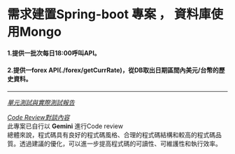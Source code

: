 <H1> 需求建置Spring-boot 專案 ， 資料庫使用Mongo </H1>
<H4> 1.提供一批次每日18:00呼叫API。 </H4>
<H4> 2.提供一forex API(./forex/getCurrRate)，從DB取出日期區間內美元/台幣的歷史資料。 </H4> 

---
[_單元測試與實際測試報告_](https://docs.google.com/document/d/1aK-UXU6YDLdi8GJCtX6O3qGS7acj_5SGtWZTz8ucmnQ/edit?usp=sharing)


[_Code Review對談內容_](https://docs.google.com/document/d/1Ey7pXwDYz56bWWjeX6FlroPb2QnEo-kRn7sjyuL8_J0/edit?usp=sharing)\
此專案已自行以 ****Gemini**** 進行Code review<br/>
總體來說，程式碼具有良好的程式碼風格、合理的程式碼結構和較高的程式碼品質。透過建議的優化，可以進一步提高程式碼的可讀性、可維護性和執行效率。
